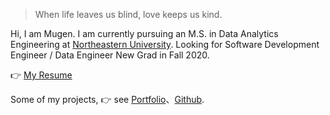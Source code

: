 > When life leaves us blind, love keeps us kind.

Hi, I am Mugen. I am currently pursuing an M.S. in Data Analytics Engineering at [Northeastern University](https://www.northeastern.edu/). Looking for Software Development Engineer / Data Engineer New Grad in Fall 2020.

👉 [My Resume](https://vida42.github.io/file/Resume.pdf)

Some of my projects, 👉 see [Portfolio](/portfolio)、[Github](http://github.com/Vida42).




<!-- ##### Talks

- [Upgrading to Progressive Web Apps][9] · [JSConf CN 上海 2017](http://2017.jsconf.cn/)
- Building Progressive Web Apps · [CSDI 广州 2017](http://www.csdisummit.com/)
- Progressive Web App 之我见 · GDG IO Redux 北京 2016
- [CSS Still Sucks 2015][2] · 2015


[2]: //huangxuan.me/2015/12/28/css-sucks-2015/
[9]: //huangxuan.me/jsconfcn2017/ -->
